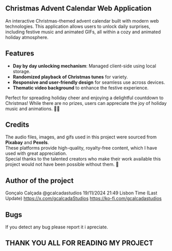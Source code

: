 

## Christmas Advent Calendar Web Application

An interactive Christmas-themed advent calendar built with modern web technologies. This application allows users to unlock daily surprises, including festive music and animated GIFs, all within a cozy and animated holiday atmosphere.

## Features

- **Day by day unlocking mechanism**: Managed client-side using local storage.
- **Randomized playback of Christmas tunes** for variety.
- **Responsive and user-friendly design** for seamless use across devices.
- **Thematic video background** to enhance the festive experience.

Perfect for spreading holiday cheer and enjoying a delightful countdown to Christmas! While there are no prizes, users can appreciate the joy of holiday music and animations. 🎄✨

## Credits

The audio files, images, and gifs used in this project were sourced from **Pixabay** and **Pexels**.  
These platforms provide high-quality, royalty-free content, which I have used with great appreciation.  
Special thanks to the talented creators who make their work available this project would not have been possible without them. 🙏  

## Author of the project 

Gonçalo Calçada @gcalcadastudios 19/11/2024 21:49 Lisbon Time (Last Update)
https://x.com/gcalcadaStudios
https://ko-fi.com/gcalcadastudios

## Bugs

If you detect any bug please report it i apreciate.

## THANK YOU ALL FOR READING MY PROJECT 
